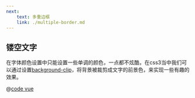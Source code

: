 ```yaml
---
next: 
    text: 多重边框
    link: ./multiple-border.md
---
```


## 镂空文字

在字体颜色设置中只能设置一些单调的颜色，一点都不炫酷，在css3当中我们可以通过设置[background-clip](https://developer.mozilla.org/zh-CN/docs/Web/CSS/background-clip)，将背景被裁剪成文字的前景色，来实现一些有趣的效果。

<css-hollowed-text></css-hollowed-text>

@[code vue](../.vuepress/components/cssHollowedText.vue) 

